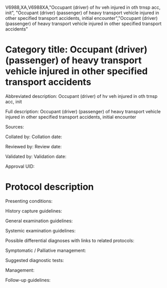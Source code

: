 V6988,XA,V6988XA,"Occupant (driver) of hv veh injured in oth trnsp acc, init", "Occupant (driver) (passenger) of heavy transport vehicle injured in other specified transport accidents, initial encounter","Occupant (driver) (passenger) of heavy transport vehicle injured in other specified transport accidents"
# Category title: Occupant (driver) (passenger) of heavy transport vehicle injured in other specified transport accidents

Abbreviated description: Occupant (driver) of hv veh injured in oth trnsp acc, init

Full description: Occupant (driver) (passenger) of heavy transport vehicle injured in other specified transport accidents, initial encounter

Sources:

Collated by:
Collation date:

Reviewed by:
Review date:

Validated by:
Validation date:

Approval UID:

# Protocol description

Presenting conditions:

History capture guidelines:

General examination guidelines:

Systemic examination guidelines:

Possible differential diagnoses with links to related protocols:

Symptomatic / Palliative management:

Suggested diagnostic tests:

Management:

Follow-up guidelines:
